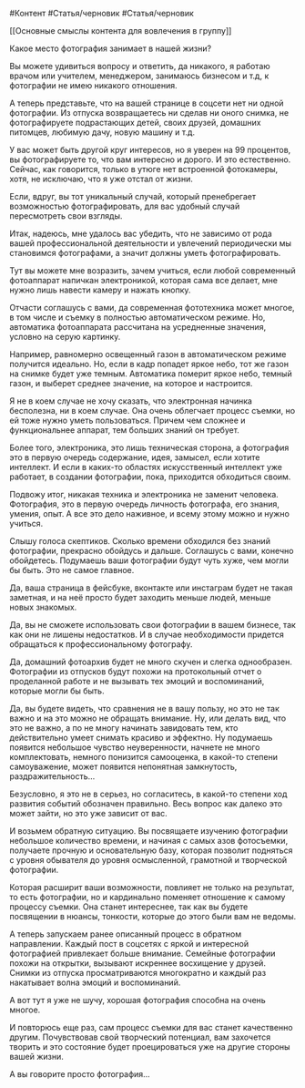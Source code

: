 #Контент #Статья/черновик #Статья/черновик 

[[Основные смыслы контента для вовлечения в группу]]


Какое место фотография занимает в нашей жизни?

Вы можете удивиться вопросу и ответить, да никакого, я работаю врачом или учителем, менеджером, занимаюсь бизнесом и т.д, к фотографии не имею никакого отношения.

А теперь представьте, что на вашей странице в соцсети нет ни одной фотографии. Из отпуска возвращаетесь ни сделав ни оного снимка, не фотографируете подрастающих детей, своих друзей, домашних питомцев, любимую дачу, новую машину и т.д.

У вас может быть другой круг интересов, но я уверен на 99 процентов, вы фотографируете то, что вам интересно и дорого. И это естественно. Сейчас, как говорится, только в утюге нет встроенной фотокамеры, хотя, не исключаю, что я уже отстал от жизни.

Если, вдруг, вы тот уникальный случай, который пренебрегает возможностью фотографировать, для вас удобный случай пересмотреть свои взгляды.

Итак, надеюсь, мне удалось вас убедить, что не зависимо от рода вашей профессиональной деятельности и увлечений периодически мы становимся фотографами, а значит должны уметь фотографировать.

Тут вы можете мне возразить, зачем учиться, если любой современный фотоаппарат напичкан электроникой, которая сама все делает, мне нужно лишь навести камеру и нажать кнопку.

Отчасти соглашусь с вами, да современная фототехника может многое, в том числе и съемку в полностью автоматическом режиме. Но, автоматика фотоаппарата рассчитана на усредненные значения, условно на серую картинку.

Например, равномерно освещенный газон в автоматическом режиме получится идеально. Но, если в кадр попадет яркое небо, тот же газон на снимке будет уже темным. Автоматика померит яркое небо, темный газон, и выберет среднее значение, на которое и настроится.

Я не в коем случае не хочу сказать, что электронная начинка бесполезна, ни в коем случае. Она очень облегчает процесс съемки, но ей тоже нужно уметь пользоваться. Причем чем сложнее и функциональнее аппарат, тем больших знаний он требует.

Более того, электроника, это лишь техническая сторона, а фотография это в первую очередь содержание, идея, замысел, если хотите интеллект. И если в каких-то областях искусственный интеллект уже работает, в создании фотографии, пока, приходится обходиться своим.

Подвожу итог, никакая техника и электроника не заменит человека. Фотография, это в первую очередь личность фотографа, его знания, умения, опыт. А все это дело наживное, и всему этому можно и нужно учиться.

Слышу голоса скептиков. Сколько времени обходился без знаний фотографии, прекрасно обойдусь и дальше. Соглашусь с вами, конечно обойдетесь. Подумаешь ваши фотографии будут чуть хуже, чем могли бы быть. Это не самое главное.

Да, ваша страница в фейсбуке, вконтакте или инстаграм будет не такая заметная, и на неё просто будет заходить меньше людей, меньше новых знакомых.

Да, вы не сможете использовать свои фотографии в вашем бизнесе, так как они не лишены недостатков. И в случае необходимости придется обращаться к профессиональному фотографу.

Да, домашний фотоархив будет не много скучен и слегка однообразен. Фотографии из отпусков будут похожи на протокольный отчет о проделанной работе и не вызывать тех эмоций и воспоминаний, которые могли бы быть.

Да, вы будете видеть, что сравнения не в вашу пользу, но это не так важно и на это можно не обращать внимание. Ну, или делать вид, что это не важно, а по не многу начинать завидовать тем, кто действительно умеет снимать красиво и эффектно. Ну подумаешь появится небольшое чувство неуверенности, начнете не много комплектовать, немного понизится самооценка, в какой-то степени самоуважение, может появится непонятная замкнутость, раздражительность…

Безусловно, я это не в серьез, но согласитесь, в какой-то степени ход развития событий обозначен правильно. Весь вопрос как далеко это может зайти, но это уже зависит от вас.

И возьмем обратную ситуацию. Вы посвящаете изучению фотографии небольшое количество времени, и начиная с самых азов фотосъемки, получаете прочную и основательную базу, которая позволит подняться с уровня обывателя до уровня осмысленной, грамотной и творческой фотографии.

Которая расширит ваши возможности, повлияет не только на результат, то есть фотографии, но и кардинально поменяет отношение к самому процессу съемки. Она станет интереснее, так как вы будете посвящении в нюансы, тонкости, которые до этого были вам не ведомы.

А теперь запускаем ранее описанный процесс в обратном направлении. Каждый пост в соцсетях с яркой и интересной фотографией привлекает больше внимание. Семейные фотографии похожи на открытки, вызывают искреннее восхищение у друзей. Снимки из отпуска просматриваются многократно и каждый раз накатывает волна эмоций и воспоминаний.

А вот тут я уже не шучу, хорошая фотография способна на очень многое.

И повторюсь еще раз, сам процесс съемки для вас станет качественно другим. Почувствовав свой творческий потенциал, вам захочется творить и это состояние будет проецироваться уже на другие стороны вашей жизни.

А вы говорите просто фотография…
